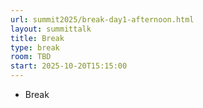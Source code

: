 ```yaml
---
url: summit2025/break-day1-afternoon.html
layout: summittalk
title: Break
type: break
room: TBD
start: 2025-10-20T15:15:00
---
```


<div class="font-google font-medium">

* Break

</div>